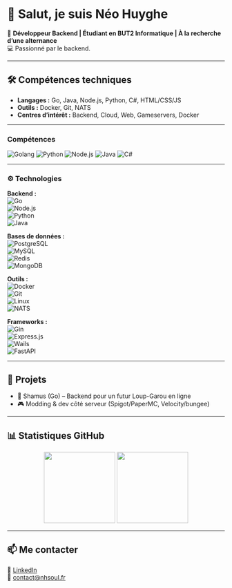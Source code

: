 # 👋 Salut, je suis Néo Huyghe  

🎯 **Développeur Backend | Étudiant en BUT2 Informatique | À la recherche d’une alternance**  
💻 Passionné par le backend.

---

## 🛠️ Compétences techniques  
- **Langages :** Go, Java, Node.js, Python, C#, HTML/CSS/JS  
- **Outils :** Docker, Git, NATS  
- **Centres d’intérêt :** Backend, Cloud, Web, Gameservers, Docker

---

### Compétences

![Golang](https://img.shields.io/badge/Golang-85%25-brightgreen)
![Python](https://img.shields.io/badge/Python-80%25-brightgreen)
![Node.js](https://img.shields.io/badge/Node.js-70%25-yellowgreen)
![Java](https://img.shields.io/badge/Java-60%25-yellow)
![C#](https://img.shields.io/badge/C%23-25%25-red)

---

### ⚙️ Technologies  

**Backend :**  
![Go](https://img.shields.io/badge/Go-00ADD8?style=for-the-badge&logo=go&logoColor=white)  
![Node.js](https://img.shields.io/badge/Node.js-339933?style=for-the-badge&logo=node.js&logoColor=white)  
![Python](https://img.shields.io/badge/Python-3776AB?style=for-the-badge&logo=python&logoColor=white)  
![Java](https://img.shields.io/badge/Java-007396?style=for-the-badge&logo=openjdk&logoColor=white)  

**Bases de données :**  
![PostgreSQL](https://img.shields.io/badge/PostgreSQL-4169E1?style=for-the-badge&logo=postgresql&logoColor=white)  
![MySQL](https://img.shields.io/badge/MySQL-4479A1?style=for-the-badge&logo=mysql&logoColor=white)  
![Redis](https://img.shields.io/badge/Redis-DC382D?style=for-the-badge&logo=redis&logoColor=white)  
![MongoDB](https://img.shields.io/badge/MongoDB-47A248?style=for-the-badge&logo=mongodb&logoColor=white)  

**Outils :**  
![Docker](https://img.shields.io/badge/Docker-2496ED?style=for-the-badge&logo=docker&logoColor=white)  
![Git](https://img.shields.io/badge/Git-F05032?style=for-the-badge&logo=git&logoColor=white)  
![Linux](https://img.shields.io/badge/Linux-FCC624?style=for-the-badge&logo=linux&logoColor=black)  
![NATS](https://img.shields.io/badge/NATS-27AAE1?style=for-the-badge&logo=natsdotio&logoColor=white)  

**Frameworks :**  
![Gin](https://img.shields.io/badge/Gin-00ADD8?style=for-the-badge&logo=go&logoColor=white)  
![Express.js](https://img.shields.io/badge/Express.js-000000?style=for-the-badge&logo=express&logoColor=white)  
![Wails](https://img.shields.io/badge/Wails-FF4D00?style=for-the-badge&logo=go&logoColor=white)  
![FastAPI](https://img.shields.io/badge/FastAPI-009688?style=for-the-badge&logo=fastapi&logoColor=white)  

---

## 🚀 Projets  
- 🐺 Shamus (Go) – Backend pour un futur Loup-Garou en ligne
- 🎮 Modding & dev côté serveur (Spigot/PaperMC, Velocity/bungee)  

---

## 📊 Statistiques GitHub  
<p align="center">
  <img src="https://github-readme-stats.vercel.app/api?username=NhProGamer&show_icons=true&bg_color=1e1e2e&text_color=cdd6f4&icon_color=cba6f7&title_color=94e2d5" height="165">
  <img src="https://github-readme-stats.vercel.app/api/top-langs/?username=NhProGamer&layout=compact&bg_color=1e1e2e&text_color=cdd6f4&icon_color=cba6f7&title_color=94e2d5" height="165">
</p>

---

## 📫 Me contacter  
🔗 [LinkedIn](https://www.linkedin.com/in/neo-huyghe)  
📧 contact@nhsoul.fr
